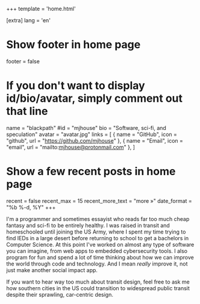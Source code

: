 +++
template = 'home.html'

[extra]
lang = 'en'

# Show footer in home page
footer = false

# If you don't want to display id/bio/avatar, simply comment out that line
name = "blackpath"
#id = "mjhouse"
bio = "Software, sci-fi, and speculation"
avatar = "avatar.jpg"
links = [
    { name = "GitHub", icon = "github", url = "https://github.com/mjhouse" },
    { name = "Email", icon = "email", url = "mailto:mjhouse@protonmail.com" },
]

# Show a few recent posts in home page
recent = false
recent_max = 15
recent_more_text = "more »"
date_format = "%b %-d, %Y"
+++

I'm a programmer and sometimes essayist who reads far too much cheap fantasy and
sci-fi to be entirely healthy. I was raised in transit and homeschooled until
joining the US Army, where I spent my time trying to find IEDs in a large desert
before returning to school to get a bachelors in Computer Science. At this point
I've worked on almost any type of software you can imagine, from web apps to
embedded cybersecurity tools. I also program for fun and spend a lot of time 
thinking about how we can improve the world through code and technology. And I mean
*really* improve it, not just make another social impact app. 

If you want to hear way too much about transit design, feel free to ask me how 
southern cities in the US could transition to widespread public transit despite 
their sprawling, car-centric design.
